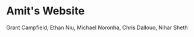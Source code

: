 Amit's Website
==================
Grant Campfield, Ethan Niu, Michael Noronha, Chris Dallouo, Nihar Sheth
